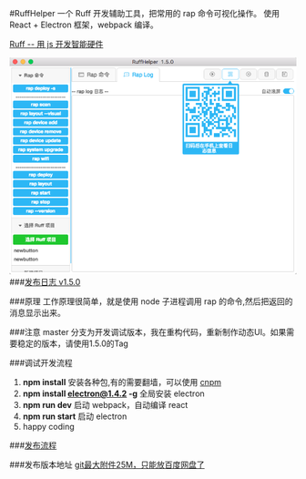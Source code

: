 #RuffHelper
一个 Ruff 开发辅助工具，把常用的 rap 命令可视化操作。
使用 React + Electron 框架，webpack 编译。

[Ruff -- 用 js 开发智能硬件](https://ruff.io/zh-cn/)

![preview](./doc/version/v1.5.0.png)
###[发布日志 v1.5.0](doc/ReleaseNotes.MD)

###原理
工作原理很简单，就是使用 node 子进程调用 rap 的命令,然后把返回的消息显示出来。



###注意
master 分支为开发调试版本，我在重构代码，重新制作动态UI。如果需要稳定的版本，请使用1.5.0的Tag

###调试开发流程
1. **npm install** 安装各种包,有的需要翻墙，可以使用 [cnpm](https://npm.taobao.org/)
2. **npm install electron@1.4.2 -g** 全局安装 electron
3. **npm run dev** 启动 webpack，自动编译 react
4. **npm run start** 启动 electron
5. happy coding

###[发布流程](doc/publish.MD)


###发布版本地址
[git最大附件25M，只能放百度网盘了](http://pan.baidu.com/s/1kVRI98b#path=%252Fruffhelper)








